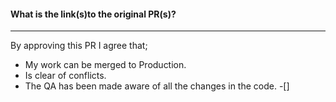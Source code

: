 #### What is the link(s)to the original PR(s)?


---

By approving this PR I agree that;
- My work can be merged to Production.
- Is clear of conflicts.
- The QA has been made aware of all the changes in the code.
-[]
